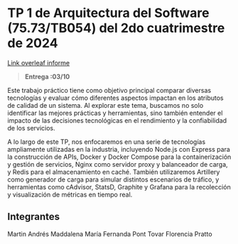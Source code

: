 # TP 1 de Arquitectura del Software (75.73/TB054) del 2do cuatrimestre de 2024

[Link overleaf informe](https://www.overleaf.com/project/66f9eb4b56de8e55b06fbc91)

> **Entrega :03/10** 

Este trabajo práctico tiene como objetivo principal comparar diversas tecnologías y evaluar cómo diferentes aspectos impactan en los atributos de calidad de un sistema. Al explorar este tema, buscamos no solo identificar las mejores prácticas y herramientas, sino también entender el impacto de las decisiones tecnológicas en el rendimiento y la confiabilidad de los servicios.

A lo largo de este TP, nos enfocaremos en una serie de tecnologías ampliamente utilizadas en la industria, incluyendo Node.js con Express para la construcción de APIs, Docker y Docker Compose para la containerización y gestión de servicios, Nginx como servidor proxy y balanceador de carga, y Redis para el almacenamiento en caché. También utilizaremos Artillery como generador de carga para simular distintos escenarios de tráfico, y herramientas como cAdvisor, StatsD, Graphite y Grafana para la recolección y visualización de métricas en tiempo real.

## Integrantes
Martin Andrés Maddalena
María Fernanda Pont Tovar
Florencia Pratto